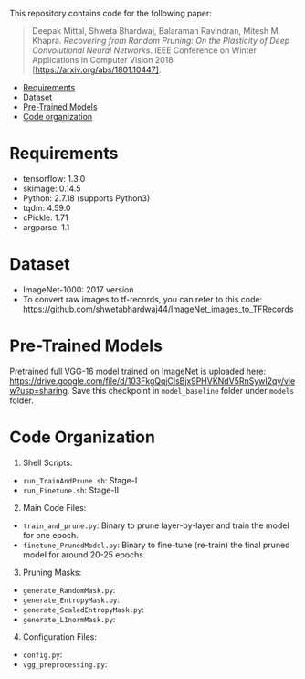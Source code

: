 This repository contains code for the following paper:
> Deepak Mittal, Shweta Bhardwaj, Balaraman Ravindran, Mitesh M. Khapra. *Recovering from Random Pruning: On the Plasticity of Deep Convolutional Neural Networks*. IEEE Conference on Winter Applications in Computer Vision 2018 [https://arxiv.org/abs/1801.10447].

- [Requirements](#Requirements)
- [Dataset](#Dataset)
- [Pre-Trained Models](#pretrainedModels)
- [Code organization](#code-organization)

# Requirements
* tensorflow: 1.3.0
* skimage: 0.14.5
* Python: 2.7.18 (supports Python3)
* tqdm: 4.59.0
* cPickle: 1.71
* argparse: 1.1

# Dataset
- ImageNet-1000: 2017 version
- To convert raw images to tf-records, you can refer to this code: https://github.com/shwetabhardwaj44/ImageNet_images_to_TFRecords

# Pre-Trained Models
Pretrained full VGG-16 model trained on ImageNet is uploaded here: https://drive.google.com/file/d/103FkgQqjClsBjx9PHVKNdV5RnSywI2qy/view?usp=sharing.
Save this checkpoint in ```model_baseline``` folder under ```models``` folder.

# Code Organization

1. Shell Scripts:
- ```run_TrainAndPrune.sh```: Stage-I
- ```run_Finetune.sh```: Stage-II

2. Main Code Files:
- ```train_and_prune.py```: Binary to prune layer-by-layer and train the model for one epoch.
- ```finetune_PrunedModel.py```: Binary to fine-tune (re-train) the final pruned model for around 20-25 epochs.

3. Pruning Masks: 
- ```generate_RandomMask.py```: 
- ```generate_EntropyMask.py```: 
- ```generate_ScaledEntropyMask.py```:
- ```generate_L1normMask.py```:

4. Configuration Files:
- ```config.py```:
- ```vgg_preprocessing.py```:

